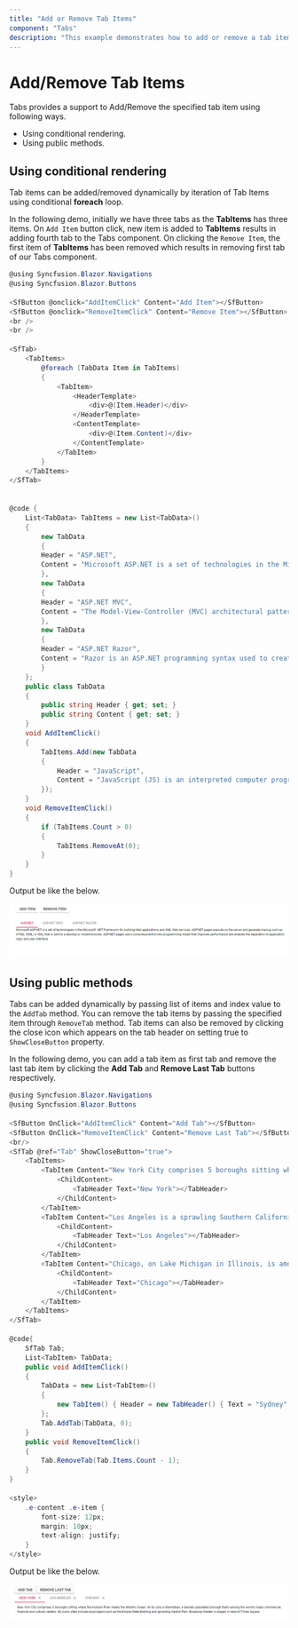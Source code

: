 ```yaml
---
title: "Add or Remove Tab Items"
component: "Tabs"
description: "This example demonstrates how to add or remove a tab item in the Blazor Tabs component."
---
```


# Add/Remove Tab Items

Tabs provides a support to Add/Remove the specified tab item using following ways.

* Using conditional rendering.
* Using public methods.

## Using conditional rendering

Tab items can be added/removed dynamically by iteration of Tab Items using conditional **foreach** loop.

In the following demo, initially we have three tabs as the **TabItems** has three items. On `Add Item` button click, new item is added to **TabItems** results in adding fourth tab to the Tabs component. On clicking the `Remove Item`, the first item of **TabItems** has been removed which results in removing first tab of our Tabs component.

```csharp
@using Syncfusion.Blazor.Navigations
@using Syncfusion.Blazor.Buttons

<SfButton @onclick="AddItemClick" Content="Add Item"></SfButton>
<SfButton @onclick="RemoveItemClick" Content="Remove Item"></SfButton>
<br />
<br />

<SfTab>
    <TabItems>
        @foreach (TabData Item in TabItems)
        {
            <TabItem>
                <HeaderTemplate>
                    <div>@(Item.Header)</div>
                </HeaderTemplate>
                <ContentTemplate>
                    <div>@(Item.Content)</div>
                </ContentTemplate>
            </TabItem>
        }
    </TabItems>
</SfTab>


@code {
    List<TabData> TabItems = new List<TabData>()
    {
        new TabData
        {
        Header = "ASP.NET",
        Content = "Microsoft ASP.NET is a set of technologies in the Microsoft .NET Framework for building Web applications and XML Web services. ASP.NET pages execute on the server and generate markup such as HTML, WML, or XML that is sent to a desktop or mobile browser. ASP.NET pages use a compiled,event-driven programming model that improves performance and enables the separation of application logic and user interface."
        },
        new TabData
        {
        Header = "ASP.NET MVC",
        Content = "The Model-View-Controller (MVC) architectural pattern separates an application into three main components: the model, the view, and the controller. The ASP.NET MVC framework provides an alternative to the ASP.NET Web Forms pattern for creating Web applications. The ASP.NET MVC framework is a lightweight, highly testable presentation framework that (as with Web Forms-based applications) is integrated with existing ASP.NET features, such as master pages and membership-based authentication."
        },
        new TabData
        {
        Header = "ASP.NET Razor",
        Content = "Razor is an ASP.NET programming syntax used to create dynamic web pages with the C# or Visual Basic .NET programming languages. Razor was in development in June 2010 and was released for Microsoft Visual Studio 2010 in January 2011. Razor is a simple-syntax view engine and was released as part of MVC 3 and the WebMatrix tool set. Side Code content"
        }
    };
    public class TabData
    {
        public string Header { get; set; }
        public string Content { get; set; }
    }
    void AddItemClick()
    {
        TabItems.Add(new TabData
        {
            Header = "JavaScript",
            Content = "JavaScript (JS) is an interpreted computer programming language.It was originally implemented as part of web browsers so that client-side scripts could interact with the user, control the browser, communicate asynchronously, and alter the document content that was displayed."
        });
    }
    void RemoveItemClick()
    {
        if (TabItems.Count > 0)
        {
            TabItems.RemoveAt(0);
        }
    }
}
```

Output be like the below.

![Dynamic Add/Remove TabItems using loop](../images/addRemoveItemUsingConditioalRendering.gif)

## Using public methods

Tabs can be added dynamically by passing list of items and index value to the `AddTab` method. You can remove the tab items by passing the specified item through `RemoveTab` method. Tab items can also be removed by clicking the close icon which appears on the tab header on setting true to `ShowCloseButton` property.

In the following demo, you can add a tab item as first tab and remove the last tab item by clicking the **Add Tab** and **Remove Last Tab** buttons respectively.

```csharp
@using Syncfusion.Blazor.Navigations
@using Syncfusion.Blazor.Buttons

<SfButton OnClick="AddItemClick" Content="Add Tab"></SfButton>
<SfButton OnClick="RemoveItemClick" Content="Remove Last Tab"></SfButton>
<br/>
<SfTab @ref="Tab" ShowCloseButton="true">
    <TabItems>
        <TabItem Content="New York City comprises 5 boroughs sitting where the Hudson River meets the Atlantic Ocean. At its core is Manhattan, a densely populated borough that’s among the world’s major commercial, financial and cultural centers. Its iconic sites include skyscrapers such as the Empire State Building and sprawling Central Park. Broadway theater is staged in neon-lit Times Square.">
            <ChildContent>
                <TabHeader Text="New York"></TabHeader>
            </ChildContent>
        </TabItem>
        <TabItem Content="Los Angeles is a sprawling Southern California city and the center of the nation’s film and television industry. Near its iconic Hollywood sign, studios such as Paramount Pictures, Universal and Warner Brothers offer behind-the-scenes tours. On Hollywood Boulevard, TCL Chinese Theatre displays celebrities’ hand- and footprints, the Walk of Fame honors thousands of luminaries and vendors sell maps to stars’ homes.">
            <ChildContent>
                <TabHeader Text="Los Angeles"></TabHeader>
            </ChildContent>
        </TabItem>
        <TabItem Content="Chicago, on Lake Michigan in Illinois, is among the largest cities in the U.S. Famed for its bold architecture, it has a skyline punctuated by skyscrapers such as the iconic John Hancock Center, 1,451-ft. Willis Tower (formerly the Sears Tower) and the neo-Gothic Tribune Tower. The city is also renowned for its museums, including the Art Institute of Chicago with its noted Impressionist and Post-Impressionist works.">
            <ChildContent>
                <TabHeader Text="Chicago"></TabHeader>
            </ChildContent>
        </TabItem>
    </TabItems>
</SfTab>

@code{
    SfTab Tab;
    List<TabItem> TabData;
    public void AddItemClick()
    {
        TabData = new List<TabItem>()
        {
            new TabItem() { Header = new TabHeader() { Text = "Sydney" }, Content = "Sydney, capital of New South Wales and one of Australia largest cities, is best known for its harbourfront Sydney Opera House, with a distinctive sail-like design. Massive Darling Harbour and the smaller Circular Quay port are hubs of waterside life, with the arched Harbour Bridge and esteemed Royal Botanic Garden nearby. Sydney Tower’s outdoor platform, the Skywalk, offers 360-degree views of the city and suburbs." }
        };
        Tab.AddTab(TabData, 0);
    }
    public void RemoveItemClick()
    {
        Tab.RemoveTab(Tab.Items.Count - 1);
    }
}

<style>
    .e-content .e-item {
        font-size: 12px;
        margin: 10px;
        text-align: justify;
    }
</style>
```

Output be like the below.

![Dynamic Add/Remove TabItems using method](../images/addRemoveItemUsingMethod.png)